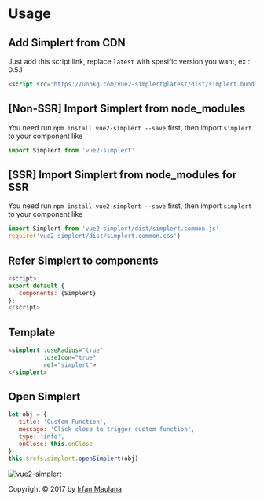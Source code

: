 # Usage

## Add Simplert from CDN

Just add this script link, replace `latest` with spesific version you want, ex : 0.5.1

```html
<script src="https://unpkg.com/vue2-simplert@latest/dist/simplert.bundle.js"></script>
```

## [Non-SSR] Import Simplert from node_modules

You need run `npm install vue2-simplert --save` first, then import `simplert` to your component like

```javascript
import Simplert from 'vue2-simplert'
```

## [SSR] Import Simplert from node_modules for SSR

You need run `npm install vue2-simplert --save` first, then import `simplert` to your component like

```javascript
import Simplert from 'vue2-simplert/dist/simplert.common.js'
require('vue2-simplert/dist/simplert.common.css')
```

## Refer Simplert to components

```javascript
<script>
export default {
   components: {Simplert}
};
</script>
```

## Template

```html
<simplert :useRadius="true"
          :useIcon="true"
          ref="simplert">
</simplert>
```

## Open Simplert

```javascript
let obj = {
   title: 'Custom Function',
   message: 'Click close to trigger custom function',
   type: 'info',
   onClose: this.onClose
}
this.$refs.simplert.openSimplert(obj)
```

![vue2-simplert](https://mazipan.github.io/vue2-simplert/images/vue2-simplert-logo.png)

Copyright © 2017 by [Irfan Maulana](https://github.com/mazipan/)